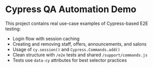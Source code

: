 # Cypress QA Automation Demo

This project contains real use-case examples of Cypress-based E2E testing:

- Login flow with session caching
- Creating and removing staff, offers, announcements, and salons
- Usage of `cy.session()` and `Cypress.Commands.add()`
- Clean structure with `/e2e` tests and shared `/support/commands.js`
- Tests use `data-cy` attributes for best selector practices
